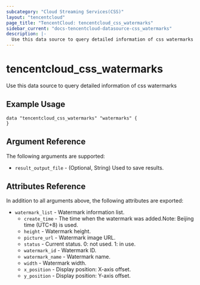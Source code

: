 ```yaml
---
subcategory: "Cloud Streaming Services(CSS)"
layout: "tencentcloud"
page_title: "TencentCloud: tencentcloud_css_watermarks"
sidebar_current: "docs-tencentcloud-datasource-css_watermarks"
description: |-
  Use this data source to query detailed information of css watermarks
---
```


# tencentcloud_css_watermarks

Use this data source to query detailed information of css watermarks

## Example Usage

```hcl
data "tencentcloud_css_watermarks" "watermarks" {
}
```

## Argument Reference

The following arguments are supported:

* `result_output_file` - (Optional, String) Used to save results.

## Attributes Reference

In addition to all arguments above, the following attributes are exported:

* `watermark_list` - Watermark information list.
  * `create_time` - The time when the watermark was added.Note: Beijing time (UTC+8) is used.
  * `height` - Watermark height.
  * `picture_url` - Watermark image URL.
  * `status` - Current status. 0: not used. 1: in use.
  * `watermark_id` - Watermark ID.
  * `watermark_name` - Watermark name.
  * `width` - Watermark width.
  * `x_position` - Display position: X-axis offset.
  * `y_position` - Display position: Y-axis offset.



